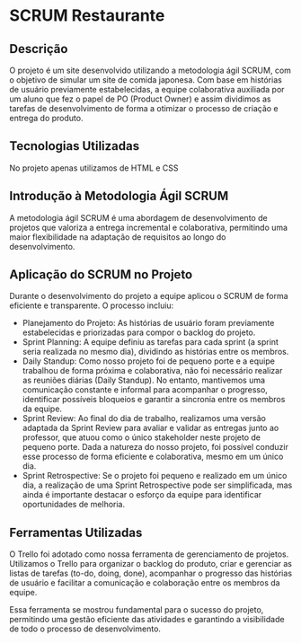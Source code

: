 # SCRUM Restaurante

## Descrição

O projeto é um site desenvolvido utilizando a metodologia ágil SCRUM, com o objetivo de simular um site de comida japonesa. Com base em histórias de usuário previamente estabelecidas, a equipe colaborativa auxiliada por um aluno que fez o papel de PO (Product Owner) e assim dividimos as tarefas de desenvolvimento de forma a otimizar o processo de criação e entrega do produto.

## Tecnologias Utilizadas

No projeto apenas utilizamos de HTML e CSS

## Introdução à Metodologia Ágil SCRUM

A metodologia ágil SCRUM é uma abordagem de desenvolvimento de projetos que valoriza a entrega incremental e colaborativa, permitindo uma maior flexibilidade na adaptação de requisitos ao longo do desenvolvimento.

## Aplicação do SCRUM no Projeto

Durante o desenvolvimento do projeto a equipe aplicou o SCRUM de forma eficiente e transparente. O processo incluiu:

- Planejamento do Projeto: As histórias de usuário foram previamente estabelecidas e priorizadas para compor o backlog do projeto.
- Sprint Planning: A equipe definiu as tarefas para cada sprint (a sprint seria realizada no mesmo dia), dividindo as histórias entre os membros.
- Daily Standup: Como nosso projeto foi de pequeno porte e a equipe trabalhou de forma próxima e colaborativa, não foi necessário realizar as reuniões diárias (Daily Standup). No entanto, mantivemos uma comunicação constante e informal para acompanhar o progresso, identificar possíveis bloqueios e garantir a sincronia entre os membros da equipe.
- Sprint Review: Ao final do dia de trabalho, realizamos uma versão adaptada da Sprint Review para avaliar e validar as entregas junto ao professor, que atuou como o único stakeholder neste projeto de pequeno porte. Dada a natureza do nosso projeto, foi possível conduzir esse processo de forma eficiente e colaborativa, mesmo em um único dia.
- Sprint Retrospective: Se o projeto foi pequeno e realizado em um único dia, a realização de uma Sprint Retrospective pode ser simplificada, mas ainda é importante destacar o esforço da equipe para identificar oportunidades de melhoria. 

## Ferramentas Utilizadas

O Trello foi adotado como nossa ferramenta de gerenciamento de projetos. Utilizamos o Trello para organizar o backlog do produto, criar e gerenciar as listas de tarefas (to-do, doing, done), acompanhar o progresso das histórias de usuário e facilitar a comunicação e colaboração entre os membros da equipe.

Essa ferramenta se mostrou fundamental para o sucesso do projeto, permitindo uma gestão eficiente das atividades e garantindo a visibilidade de todo o processo de desenvolvimento.
